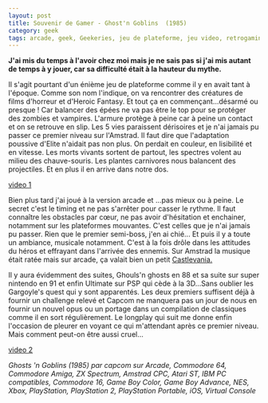 ```yaml
---
layout: post
title: Souvenir de Gamer - Ghost'n Goblins  (1985)
category: geek
tags: arcade, geek, Geekeries, jeu de plateforme, jeu video, retrogaming, 1980s
---
```

**J'ai mis du temps à l'avoir chez moi mais je ne sais pas si j'ai mis autant de temps à y jouer, car sa difficulté était à la hauteur du mythe.**

Il s'agit pourtant d'un énième jeu de plateforme comme il y en avait tant à l'époque. Comme son nom l'indique, on va rencontrer des créatures de films d'horreur et d'Heroic Fantasy. Et tout ça en commençant...désarmé ou presque ! Car balancer des épées ne va pas être le top pour se protéger des zombies et vampires. L'armure protège à peine car à peine un contact et on se retrouve en slip. Les 5 vies paraissent dérisoires et je n'ai jamais pu passer ce premier niveau sur l'Amstrad. Il faut dire que l'adaptation poussive d'Elite n'aidait pas non plus. On perdait en couleur, en lisibilité et en vitesse. Les morts vivants sortent de partout, les spectres volent au milieu des chauve-souris. Les plantes carnivores nous balancent des projectiles. Et en plus il en arrive dans notre dos.

[video 1](https://www.youtube.com/watch?v=ZgufriFkri4)

Bien plus tard j'ai joué à la version arcade et ...pas mieux ou à peine. Le secret c'est le timing et ne pas s'arrêter pour casser le rythme. Il faut connaître les obstacles par cœur, ne pas avoir d'hésitation et enchainer, notamment sur les plateformes mouvantes. C'est celles que je n'ai jamais pu passer. Rien que le premier semi-boss, j'en ai chié... Et puis il y a toute un ambiance, musicale notamment. C'est à la fois drôle dans les attitudes du héros et effrayant dans l'arrivée des ennemis. Sur Amstrad la musique était ratée mais sur arcade, ça valait bien un petit <a href="https://cheziceman.wordpress.com/2017/09/12/souvenir-de-gamer-castlevania-1986-a-nos-jours/">Castlevania. </a>

Il y aura évidemment des suites, Ghouls'n ghosts en 88 et sa suite sur  super nintendo en 91 et enfin Ultimate sur PSP qui cède à la 3D...Sans oublier les Gargoyle's quest qui y sont apparentés. Les deux premiers suffisent déjà à fournir un challenge relevé et Capcom ne manquera pas un jour de nous en fournir un nouvel opus ou un portage dans un compilation de classiques comme il en sort régulièrement. Le longplay qui suit me donne enfin l'occasion de pleurer en voyant ce qui m'attendant après ce premier niveau. Mais comment peut-on être aussi cruel...

[video 2](https://www.youtube.com/watch?v=uIhyjrXVhzg)

*Ghosts 'n Goblins (1985) par capcom sur Arcade, Commodore 64, Commodore Amiga, ZX Spectrum, Amstrad CPC, Atari ST, IBM PC compatibles, Commodore 16, Game Boy Color, Game Boy Advance, NES, Xbox, PlayStation, PlayStation 2, PlayStation Portable, iOS, Virtual Console*

